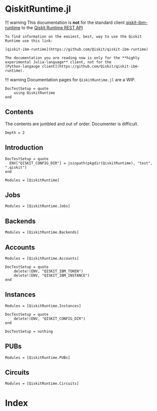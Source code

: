 # QiskitRuntime.jl

!!! warning
    This documentation is **not** for the standard client [qiskit-ibm-runtime](https://github.com/Qiskit/qiskit-ibm-runtime) to
    the [Qiskit Runtime REST API](https://docs.quantum.ibm.com/api/runtime)

    To find information on the easiest, best, way to use the Qiskit Runtime use this link:

    [qiskit-ibm-runtime](https://github.com/Qiskit/qiskit-ibm-runtime)

    The documentation you are reading now is only for the **highly experimental Julia-language** client, not for the
    [Python-langauge client](https://github.com/Qiskit/qiskit-ibm-runtime).

!!! warning
    Documentation pages for `QiskitRuntime.jl` are a WIP.

```@meta
DocTestSetup = quote
    using QiskitRuntime
end
```

## Contents

The contents are jumbled and out of order. Documenter is difficult.

```@contents
Depth = 2
```

## Introduction

```@meta
DocTestSetup = quote
  ENV["QISKIT_CONFIG_DIR"] = joinpath(pkgdir(QiskitRuntime), "test", ".qiskit")
end
```

```@autodocs
Modules = [QiskitRuntime]
```

## Jobs

```@autodocs
Modules = [QiskitRuntime.Jobs]
```

## Backends

```@autodocs
Modules = [QiskitRuntime.Backends]
```

## Accounts

```@autodocs
Modules = [QiskitRuntime.Accounts]
```

```@meta
DocTestSetup = quote
    delete!(ENV, "QISKIT_IBM_TOKEN")
    delete!(ENV, "QISKIT_IBM_INSTANCE")
end
```

## Instances

```@autodocs
Modules = [QiskitRuntime.Instances]
```

```@meta
DocTestSetup = quote
    delete!(ENV, "QISKIT_CONFIG_DIR")
end
```

```@meta
DocTestSetup = nothing
```

## PUBs

```@autodocs
Modules = [QiskitRuntime.PUBs]
```

## Circuits

```@autodocs
Modules = [QiskitRuntime.Circuits]
```

# Index
```@index
```
